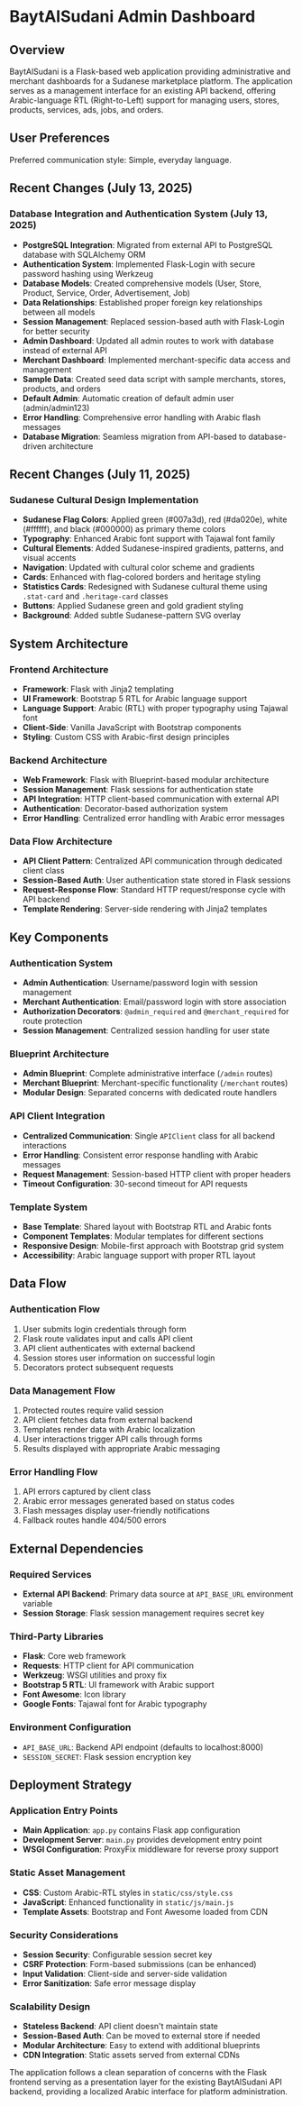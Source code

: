 # BaytAlSudani Admin Dashboard

## Overview

BaytAlSudani is a Flask-based web application providing administrative and merchant dashboards for a Sudanese marketplace platform. The application serves as a management interface for an existing API backend, offering Arabic-language RTL (Right-to-Left) support for managing users, stores, products, services, ads, jobs, and orders.

## User Preferences

Preferred communication style: Simple, everyday language.

## Recent Changes (July 13, 2025)

### Database Integration and Authentication System (July 13, 2025)
- **PostgreSQL Integration**: Migrated from external API to PostgreSQL database with SQLAlchemy ORM
- **Authentication System**: Implemented Flask-Login with secure password hashing using Werkzeug
- **Database Models**: Created comprehensive models (User, Store, Product, Service, Order, Advertisement, Job)
- **Data Relationships**: Established proper foreign key relationships between all models
- **Session Management**: Replaced session-based auth with Flask-Login for better security
- **Admin Dashboard**: Updated all admin routes to work with database instead of external API
- **Merchant Dashboard**: Implemented merchant-specific data access and management
- **Sample Data**: Created seed data script with sample merchants, stores, products, and orders
- **Default Admin**: Automatic creation of default admin user (admin/admin123)
- **Error Handling**: Comprehensive error handling with Arabic flash messages
- **Database Migration**: Seamless migration from API-based to database-driven architecture

## Recent Changes (July 11, 2025)

### Sudanese Cultural Design Implementation
- **Sudanese Flag Colors**: Applied green (#007a3d), red (#da020e), white (#ffffff), and black (#000000) as primary theme colors
- **Typography**: Enhanced Arabic font support with Tajawal font family
- **Cultural Elements**: Added Sudanese-inspired gradients, patterns, and visual accents
- **Navigation**: Updated with cultural color scheme and gradients
- **Cards**: Enhanced with flag-colored borders and heritage styling
- **Statistics Cards**: Redesigned with Sudanese cultural theme using `.stat-card` and `.heritage-card` classes
- **Buttons**: Applied Sudanese green and gold gradient styling
- **Background**: Added subtle Sudanese-pattern SVG overlay

## System Architecture

### Frontend Architecture
- **Framework**: Flask with Jinja2 templating
- **UI Framework**: Bootstrap 5 RTL for Arabic language support
- **Language Support**: Arabic (RTL) with proper typography using Tajawal font
- **Client-Side**: Vanilla JavaScript with Bootstrap components
- **Styling**: Custom CSS with Arabic-first design principles

### Backend Architecture
- **Web Framework**: Flask with Blueprint-based modular architecture
- **Session Management**: Flask sessions for authentication state
- **API Integration**: HTTP client-based communication with external API
- **Authentication**: Decorator-based authorization system
- **Error Handling**: Centralized error handling with Arabic error messages

### Data Flow Architecture
- **API Client Pattern**: Centralized API communication through dedicated client class
- **Session-Based Auth**: User authentication state stored in Flask sessions
- **Request-Response Flow**: Standard HTTP request/response cycle with API backend
- **Template Rendering**: Server-side rendering with Jinja2 templates

## Key Components

### Authentication System
- **Admin Authentication**: Username/password login with session management
- **Merchant Authentication**: Email/password login with store association
- **Authorization Decorators**: `@admin_required` and `@merchant_required` for route protection
- **Session Management**: Centralized session handling for user state

### Blueprint Architecture
- **Admin Blueprint**: Complete administrative interface (`/admin` routes)
- **Merchant Blueprint**: Merchant-specific functionality (`/merchant` routes)
- **Modular Design**: Separated concerns with dedicated route handlers

### API Client Integration
- **Centralized Communication**: Single `APIClient` class for all backend interactions
- **Error Handling**: Consistent error response handling with Arabic messages
- **Request Management**: Session-based HTTP client with proper headers
- **Timeout Configuration**: 30-second timeout for API requests

### Template System
- **Base Template**: Shared layout with Bootstrap RTL and Arabic fonts
- **Component Templates**: Modular templates for different sections
- **Responsive Design**: Mobile-first approach with Bootstrap grid system
- **Accessibility**: Arabic language support with proper RTL layout

## Data Flow

### Authentication Flow
1. User submits login credentials through form
2. Flask route validates input and calls API client
3. API client authenticates with external backend
4. Session stores user information on successful login
5. Decorators protect subsequent requests

### Data Management Flow
1. Protected routes require valid session
2. API client fetches data from external backend
3. Templates render data with Arabic localization
4. User interactions trigger API calls through forms
5. Results displayed with appropriate Arabic messaging

### Error Handling Flow
1. API errors captured by client class
2. Arabic error messages generated based on status codes
3. Flash messages display user-friendly notifications
4. Fallback routes handle 404/500 errors

## External Dependencies

### Required Services
- **External API Backend**: Primary data source at `API_BASE_URL` environment variable
- **Session Storage**: Flask session management requires secret key

### Third-Party Libraries
- **Flask**: Core web framework
- **Requests**: HTTP client for API communication
- **Werkzeug**: WSGI utilities and proxy fix
- **Bootstrap 5 RTL**: UI framework with Arabic support
- **Font Awesome**: Icon library
- **Google Fonts**: Tajawal font for Arabic typography

### Environment Configuration
- `API_BASE_URL`: Backend API endpoint (defaults to localhost:8000)
- `SESSION_SECRET`: Flask session encryption key

## Deployment Strategy

### Application Entry Points
- **Main Application**: `app.py` contains Flask app configuration
- **Development Server**: `main.py` provides development entry point
- **WSGI Configuration**: ProxyFix middleware for reverse proxy support

### Static Asset Management
- **CSS**: Custom Arabic-RTL styles in `static/css/style.css`
- **JavaScript**: Enhanced functionality in `static/js/main.js`
- **Template Assets**: Bootstrap and Font Awesome loaded from CDN

### Security Considerations
- **Session Security**: Configurable session secret key
- **CSRF Protection**: Form-based submissions (can be enhanced)
- **Input Validation**: Client-side and server-side validation
- **Error Sanitization**: Safe error message display

### Scalability Design
- **Stateless Backend**: API client doesn't maintain state
- **Session-Based Auth**: Can be moved to external store if needed
- **Modular Architecture**: Easy to extend with additional blueprints
- **CDN Integration**: Static assets served from external CDNs

The application follows a clean separation of concerns with the Flask frontend serving as a presentation layer for the existing BaytAlSudani API backend, providing a localized Arabic interface for platform administration.